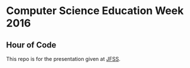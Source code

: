 # Computer Science Education Week 2016
## Hour of Code
This repo is for the presentation given at [JFSS](http://www.jfss.ca/).
